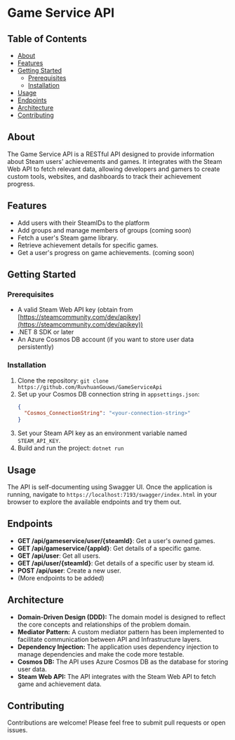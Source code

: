 # Game Service API

## Table of Contents

-   [About](#about)
-   [Features](#features)
-   [Getting Started](#getting-started)
    -   [Prerequisites](#prerequisites)
    -   [Installation](#installation)
-   [Usage](#usage)
-   [Endpoints](#endpoints)
-   [Architecture](#architecture)
-   [Contributing](#contributing)

## About

The Game Service API is a RESTful API designed to provide information about Steam users' achievements and games. It integrates with the Steam Web API to fetch relevant data, allowing developers and gamers to create custom tools, websites, and dashboards to track their achievement progress.

## Features

-   Add users with their SteamIDs to the platform
-   Add groups and manage members of groups (coming soon)
-   Fetch a user's Steam game library.
-   Retrieve achievement details for specific games.
-   Get a user's progress on game achievements. (coming soon)

## Getting Started

### Prerequisites

-   A valid Steam Web API key (obtain from [https://steamcommunity.com/dev/apikey](https://steamcommunity.com/dev/apikey))
-   .NET 8 SDK or later
-   An Azure Cosmos DB account (if you want to store user data persistently)

### Installation

1.  Clone the repository: `git clone https://github.com/RuvhuanGouws/GameServiceApi`
2.  Set up your Cosmos DB connection string in `appsettings.json`:
    ```json
    {
      "Cosmos_ConnectionString": "<your-connection-string>"
    }
    ```
3.  Set your Steam API key as an environment variable named `STEAM_API_KEY`.
4.  Build and run the project: `dotnet run`

## Usage

The API is self-documenting using Swagger UI. Once the application is running, navigate to `https://localhost:7193/swagger/index.html` in your browser to explore the available endpoints and try them out.

## Endpoints

-   **GET /api/gameservice/user/{steamId}**: Get a user's owned games.
-   **GET /api/gameservice/{appId}**: Get details of a specific game.
-   **GET /api/user**: Get all users.
-   **GET /api/user/{steamId}**: Get details of a specific user by steam id.
-   **POST /api/user**: Create a new user.
-   (More endpoints to be added)

## Architecture
-   **Domain-Driven Design (DDD):** The domain model is designed to reflect the core concepts and relationships of the problem domain.
-   **Mediator Pattern:** A custom mediator pattern has been implemented to facilitate communication between API and Infrastructure layers.
-   **Dependency Injection:** The application uses dependency injection to manage dependencies and make the code more testable.
-   **Cosmos DB:**  The API uses Azure Cosmos DB as the database for storing user data.
-   **Steam Web API:** The API integrates with the Steam Web API to fetch game and achievement data.

## Contributing

Contributions are welcome! Please feel free to submit pull requests or open issues.
